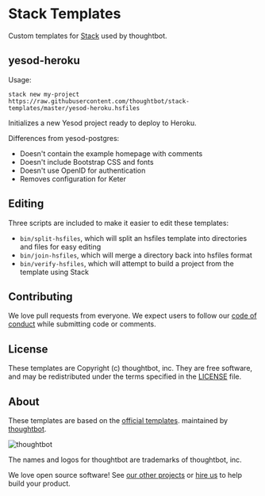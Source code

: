# Stack Templates

Custom templates for [Stack] used by thoughtbot.

[Stack]: http://haskellstack.org

## yesod-heroku

Usage:

    stack new my-project https://raw.githubusercontent.com/thoughtbot/stack-templates/master/yesod-heroku.hsfiles

Initializes a new Yesod project ready to deploy to Heroku.

Differences from yesod-postgres:

* Doesn't contain the example homepage with comments
* Doesn't include Bootstrap CSS and fonts
* Doesn't use OpenID for authentication
* Removes configuration for Keter

## Editing

Three scripts are included to make it easier to edit these templates:

* `bin/split-hsfiles`, which will split an hsfiles template into directories and
  files for easy editing
* `bin/join-hsfiles`, which will merge a directory back into hsfiles format
* `bin/verify-hsfiles`, which will attempt to build a project from the template
  using Stack

## Contributing

We love pull requests from everyone. We expect users to follow our
[code of conduct] while submitting code or comments.

[code of conduct]: https://thoughtbot.com/open-source-code-of-conduct

## License

These templates are Copyright (c) thoughtbot, inc. They are free software, and
may be redistributed under the terms specified in the [LICENSE] file.

[LICENSE]: /LICENSE

## About

These templates are based on the [official templates].
maintained by [thoughtbot].

![thoughtbot](https://thoughtbot.com/logo.png)

The names and logos for thoughtbot are trademarks of thoughtbot, inc.

We love open source software!
See [our other projects][community]
or [hire us][hire] to help build your product.

[thoughtbot]: https://thoughtbot.com
[official templates]: https://github.com/commercialhaskell/stack-templates
[community]: https://thoughtbot.com/community?utm_source=github
[hire]: https://thoughtbot.com/hire-us?utm_source=github

